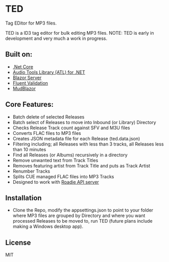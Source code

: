 TED
======
Tag EDitor for MP3 files. 

TED is a ID3 tag editor for bulk editing MP3 files. 
NOTE: TED is early in development and very much a work in progress. 

Built on:
---------
* [.Net Core](https://docs.microsoft.com/en-us/dotnet/core/)
* [Audio Tools Library (ATL) for .NET](https://github.com/Zeugma440/atldotnet)
* [Blazor Server](https://dotnet.microsoft.com/en-us/apps/aspnet/web-apps/blazor)
* [Fluent Validation](https://docs.fluentvalidation.net/en/latest/aspnet.html)
* [MudBlazor](https://mudblazor.com/)

Core Features:
---------
* Batch delete of selected Releases
* Batch select of Releases to move into Inbound (or Library) Directory
* Checks Release Track count against SFV and M3U files
* Converts FLAC files to MP3 files
* Creates JSON metadata file for each Release (ted.data.json)
* Filtering including; all Releases with less than 3 tracks, all Releases less than 10 minutes
* Find all Releases (or Albums) recursively in a directory
* Remove unwanted text from Track Titles 
* Removes featuring artist from Track Title and puts as Track Artist
* Renumber Tracks
* Splits CUE managed FLAC files into MP3 Tracks
* Designed to work with [Roadie API server](https://raw.githubusercontent.com/sphildreth/roadie)

Installation
------------
* Clone the Repo, modify the appsettings.json to point to your folder where MP3 files are grouped by Directory and where you want processed Releases to be moved to, run TED (future plans include making a Windows desktop app).

License
-------
MIT